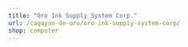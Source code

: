 ```yaml
---
title: "Oro Ink Supply System Corp."
url: /cagayan-de-oro/oro-ink-supply-system-corp/
shop: computer
---
```

